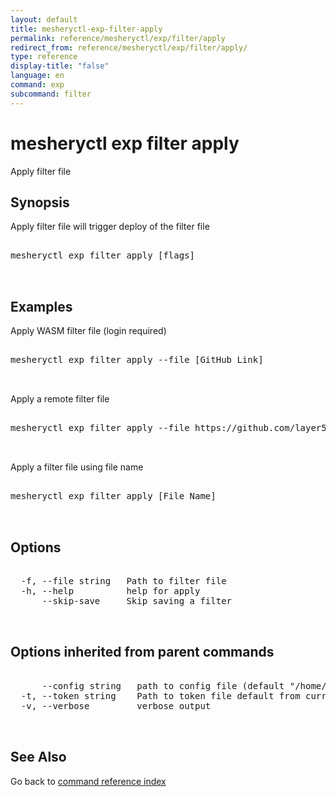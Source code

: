 ```yaml
---
layout: default
title: mesheryctl-exp-filter-apply
permalink: reference/mesheryctl/exp/filter/apply
redirect_from: reference/mesheryctl/exp/filter/apply/
type: reference
display-title: "false"
language: en
command: exp
subcommand: filter
---
```


# mesheryctl exp filter apply

Apply filter file

## Synopsis

Apply filter file will trigger deploy of the filter file

<pre class='codeblock-pre'>
<div class='codeblock'>
mesheryctl exp filter apply [flags]

</div>
</pre> 

## Examples

Apply WASM filter file (login required)
<pre class='codeblock-pre'>
<div class='codeblock'>
mesheryctl exp filter apply --file [GitHub Link]

</div>
</pre> 

Apply a remote filter file
<pre class='codeblock-pre'>
<div class='codeblock'>
mesheryctl exp filter apply --file https://github.com/layer5io/wasm-filters/tree/master/http-auth

</div>
</pre> 

Apply a filter file using file name
<pre class='codeblock-pre'>
<div class='codeblock'>
mesheryctl exp filter apply [File Name]

</div>
</pre> 

## Options

<pre class='codeblock-pre'>
<div class='codeblock'>
  -f, --file string   Path to filter file
  -h, --help          help for apply
      --skip-save     Skip saving a filter

</div>
</pre>

## Options inherited from parent commands

<pre class='codeblock-pre'>
<div class='codeblock'>
      --config string   path to config file (default "/home/runner/.meshery/config.yaml")
  -t, --token string    Path to token file default from current context
  -v, --verbose         verbose output

</div>
</pre>

## See Also

Go back to [command reference index](/reference/mesheryctl/) 
